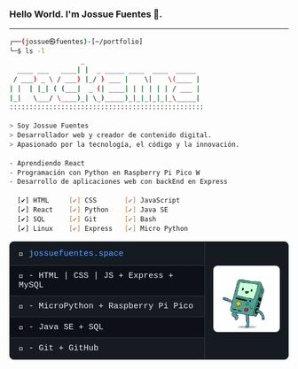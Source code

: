 ### Hello World. I'm Jossue Fuentes 👋.
---
```bash
┌──(jossue㉿fuentes)-[~/portfolio]
└─$ ls -l
                  _                             
  ____ ___   ____| |  _ _____ ____  ____  _____ 
 / ___) _ \ / ___) |_/ ) ___ |    \|    \(____ |
| |  | |_| ( (___|  _ (| ____| | | | | | / ___ |
|_|   \___/ \____)_| \_)_____)_|_|_|_|_|_\_____|
:::::::::::::::::::::::::::::::::::::::::::::::::

> Soy Jossue Fuentes
> Desarrollador web y creador de contenido digital.
> Apasionado por la tecnología, el código y la innovación.

- Aprendiendo React
- Programación con Python en Raspberry Pi Pico W
- Desarrollo de aplicaciones web con backEnd en Express
  
  [✔] HTML     [✔] CSS       [✔] JavaScript
  [✔] React    [✔] Python    [✔] Java SE
  [✔] SQL      [✔] Git       [✔] Bash
  [✔] Linux    [✔] Express   [✔] Micro Python

```

<table style="border-collapse: collapse; font-family: 'Courier New', monospace; font-size: 15px; border: 1px solid #333; border-radius: 8px; width: 100%; table-layout: fixed; background-color: #0d1117; color: #e6edf3;">
  <colgroup>
    <col style="width: 70%;">
    <col style="width: 30%;">
  </colgroup>
  <tr style="background-color: #161b22;">
    <td style="padding: 12px 16px; vertical-align: middle; border-bottom: 1px solid #30363d;">
      🔗 <a href="https://jossuefuentes.space/" style="color: #58a6ff; text-decoration: none; font-weight: normal;">
        jossuefuentes.space
      </a>
    </td>
    <td rowspan="5" style="padding: 10px; text-align: center; vertical-align: middle; border-left: 1px solid #30363d;">
      <img src="https://github.com/ROCKEMMA/ROCKEMMA/blob/main/ico.gif?raw=true" width="120" style="border-radius: 8px; max-width: 100%; height: auto;" />
    </td>
  </tr>
  <tr>
    <td style="padding: 10px 16px; border-bottom: 1px solid #30363d;">💾 - HTML | CSS | JS + Express + MySQL</td>
  </tr>
  <tr style="background-color: #161b22;">
    <td style="padding: 10px 16px; border-bottom: 1px solid #30363d;">💾 - MicroPython + Raspberry Pi Pico</td>
  </tr>
  <tr>
    <td style="padding: 10px 16px; border-bottom: 1px solid #30363d;">💾 - Java SE + SQL</td>
  </tr>
  <tr style="background-color: #161b22;">
    <td style="padding: 10px 16px;">💾 - Git + GitHub</td>
  </tr>
</table>



